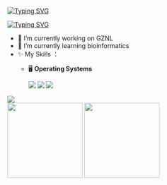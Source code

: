 [![Typing SVG](https://readme-typing-svg.herokuapp.com?font=Courier+New&pause=1000&color=6B4DF7&multiline=true&random=false&width=435&height=80&lines=%E7%AB%99++%E5%9C%A8++%E5%B7%A8++%E4%BA%BA++%E7%9A%84++%E8%82%A9++%E8%86%80++;Stand+on+the+shoulders+of+giants)](https://git.io/typing-svg)

[![Typing SVG](https://readme-typing-svg.herokuapp.com?font=Fira+Code&pause=1000&random=false&width=435&lines=Hello+World!!!+(%E2%97%8D%E2%80%A2%E1%B4%97%E2%80%A2%E2%97%8D))](https://git.io/typing-svg)

- 🔭 I’m currently working on GZNL
- 🌱 I’m currently learning bioinformatics
- ✨ My Skills ：
  - 🖥️ **Operating Systems**
    
    [![](https://img.shields.io/badge/LinuxMint-47A248?style=flat-square&logo=linuxmint&logoColor=fff)](https://linuxmint.com/)
    [![](https://img.shields.io/badge/Windows11-0078d6?style=flat-square&logo=windows&logoColor=fff)](https://www.microsoft.com/software-download/windows11)
    [![](https://img.shields.io/badge/Ubuntu-E95420?style=flat-square&logo=ubuntu&logoColor=white)](https://ubuntu.com/download)

  
<div align="left">
    <img src="https://streak-stats.demolab.com?user=OOAAHH" />
</div>

<div align="left">
<span>  </span>
<img height="170px" src="https://github-readme-stats.vercel.app/api?username=OOAAHH&show_icons=true&theme=buefy" /><span>  </span><img height="170px" src="https://github-readme-stats.vercel.app/api/top-langs/?username=OOAAHH&layout=compact&langs_count=8&theme=buefy" />
<span>  </span>
</div>



